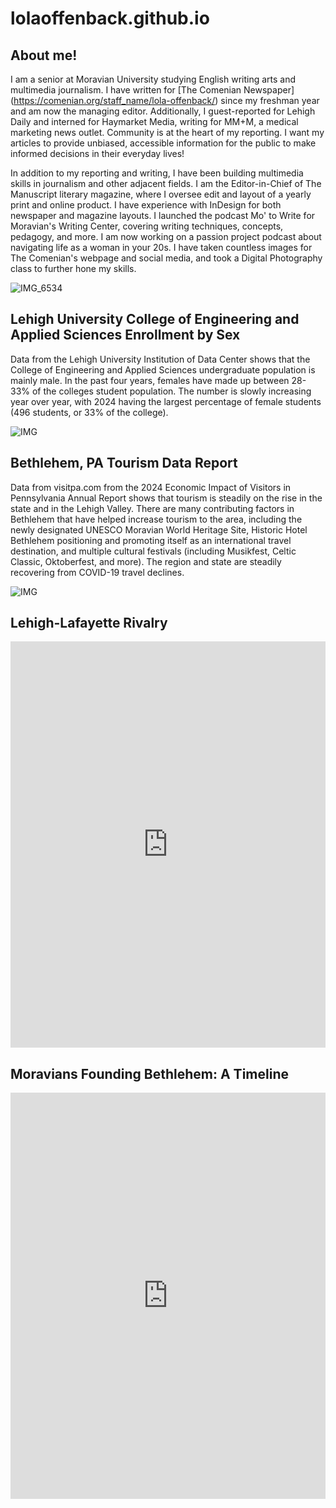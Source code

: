 # lolaoffenback.github.io

## About me!

I am a senior at Moravian University studying English writing arts and multimedia journalism. I have written for [The Comenian Newspaper] (https://comenian.org/staff_name/lola-offenback/) since my freshman year and am now the managing editor. Additionally, I guest-reported for Lehigh Daily and interned for Haymarket Media, writing for MM+M, a medical marketing news outlet. Community is at the heart of my reporting. I want my articles to provide unbiased, accessible information for the public to make informed decisions in their everyday lives!

In addition to my reporting and writing, I have been building multimedia skills in journalism and other adjacent fields. I am the Editor-in-Chief of The Manuscript literary magazine, where I oversee edit and layout of a yearly print and online product. I have experience with InDesign for both newspaper and magazine layouts. I launched the podcast Mo' to Write for Moravian's Writing Center, covering writing techniques, concepts, pedagogy, and more. I am now working on a passion project podcast about navigating life as a woman in your 20s. I have taken countless images for The Comenian's webpage and social media, and took a Digital Photography class to further hone my skills.

![IMG_6534](https://github.com/user-attachments/assets/bdf6a8d0-e41f-4b9e-8730-5a81d2f0d88e)

## Lehigh University College of Engineering and Applied Sciences Enrollment by Sex 

Data from the Lehigh University Institution of Data Center shows that the College of Engineering and Applied Sciences undergraduate population is mainly male. In the past four years, females have made up between 28-33% of the colleges student population. The number is slowly increasing year over year, with 2024 having the largest percentage of female students (496 students, or 33% of the college). 

![IMG](https://github.com/lolaoffenback/lolaoffenback.github.io/blob/main/LU%20Enrollment%20.png?raw=true)

## Bethlehem, PA Tourism Data Report 

Data from visitpa.com from the 2024 Economic Impact of Visitors in Pennsylvania Annual Report shows that tourism is steadily on the rise in the state and in the Lehigh Valley. There are many contributing factors in Bethlehem that have helped increase tourism to the area, including the newly designated UNESCO Moravian World Heritage Site, Historic Hotel Bethlehem positioning and promoting itself as an international travel destination, and multiple cultural festivals (including Musikfest, Celtic Classic, Oktoberfest, and more). The region and state are steadily recovering from COVID-19 travel declines. 

![IMG](https://github.com/lolaoffenback/lolaoffenback.github.io/blob/main/Blue%20Simple%20Effective%20Communication%20Infographic.png?raw=true)

## Lehigh-Lafayette Rivalry 

<iframe src='https://cdn.knightlab.com/libs/timeline3/latest/embed/index.html?source=v2%3A2PACX-1vTjF60s93WPQDYkcwDqki_C8aHFHOXr0pipd-ZBN_CzTE9PJh4d-GsZJ2lMhr6iQvct_kIgkLAs8wjE&font=Default&lang=en&initial_zoom=2&width=100%25&height=650' width='100%' height='650' webkitallowfullscreen mozallowfullscreen allowfullscreen frameborder='0'></iframe>

## Moravians Founding Bethlehem: A Timeline 

<iframe src='https://cdn.knightlab.com/libs/timeline3/latest/embed/index.html?source=v2%3A2PACX-1vQGLQhH581aSFEDPn2HmxTt9hjzFN_lEqSRx-Mu064rij9xN3hP3hNE92Z24EkbBgtaBU2dLvgRvzLo&font=Default&lang=en&initial_zoom=2&width=100%25&height=650' width='100%' height='650' webkitallowfullscreen mozallowfullscreen allowfullscreen frameborder='0'></iframe>

